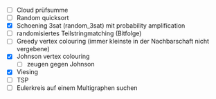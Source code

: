 - [ ] Cloud prüfsumme
- [ ] Random quicksort
- [x] Schoening 3sat (random_3sat) mit probability amplification
- [ ] randomisiertes Teilstringmatching (Bitfolge)
- [ ] Greedy vertex colouring (immer kleinste in der Nachbarschaft nicht vergebene)
- [x] Johnson vertex colouring
  - [ ] zeugen gegen Johnson
- [x] Viesing
- [ ] TSP
- [ ] Eulerkreis auf einem Multigraphen suchen